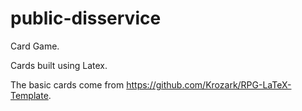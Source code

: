 # public-disservice
Card Game.

Cards built using Latex.

The basic cards come from https://github.com/Krozark/RPG-LaTeX-Template.
